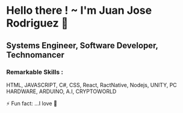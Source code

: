 # Hello there ! ~ I'm Juan Jose Rodriguez 👋
## Systems Engineer, Software Developer, Technomancer
###  Remarkable Skills : 
HTML, JAVASCRIPT, C#, CSS, React, RactNative, Nodejs, UNITY, PC HARDWARE, ARDUINO, A.I, CRYPTOWORLD



⚡ Fun fact: ...I love :snail:

<!--
**MS-2/MS-2** is a ✨ _special_ ✨ repository because its `README.md` (this file) appears on your GitHub profile.

Here are some ideas to get you started:

- 🔭 I’m currently working on ...
- 🌱 I’m currently learning ...
- 👯 I’m looking to collaborate on ...
- 🤔 I’m looking for help with ...
- 💬 Ask me about ...
- 📫 How to reach me: ...
- 😄 Pronouns: ...
- ⚡ Fun fact: ...
-->
